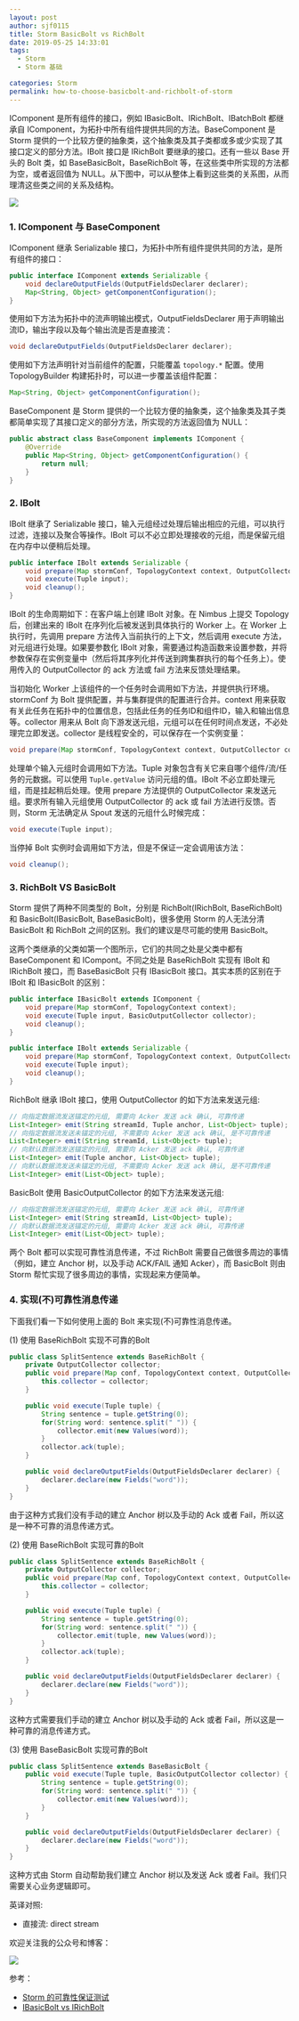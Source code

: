 ```yaml
---
layout: post
author: sjf0115
title: Storm BasicBolt vs RichBolt
date: 2019-05-25 14:33:01
tags:
  - Storm
  - Storm 基础

categories: Storm
permalink: how-to-choose-basicbolt-and-richbolt-of-storm
---
```


IComponent 是所有组件的接口，例如 IBasicBolt、IRichBolt、IBatchBolt 都继承自 IComponent，为拓扑中所有组件提供共同的方法。BaseComponent 是 Storm 提供的一个比较方便的抽象类，这个抽象类及其子类都或多或少实现了其接口定义的部分方法。IBolt 接口是 IRichBolt 要继承的接口。还有一些以 Base 开头的 Bolt 类，如 BaseBasicBolt，BaseRichBolt 等，在这些类中所实现的方法都为空，或者返回值为 NULL。从下图中，可以从整体上看到这些类的关系图，从而理清这些类之间的关系及结构。

![](https://github.com/sjf0115/PubLearnNotes/blob/master/image/Storm/how-to-choose-basicbolt-and-richbolt-of-storm.png?raw=true)

### 1. IComponent 与 BaseComponent

IComponent 继承 Serializable 接口，为拓扑中所有组件提供共同的方法，是所有组件的接口：
```java
public interface IComponent extends Serializable {
    void declareOutputFields(OutputFieldsDeclarer declarer);
    Map<String, Object> getComponentConfiguration();
}
```

使用如下方法为拓扑中的流声明输出模式，OutputFieldsDeclarer 用于声明输出流ID，输出字段以及每个输出流是否是直接流：
```java
void declareOutputFields(OutputFieldsDeclarer declarer);
```

使用如下方法声明针对当前组件的配置，只能覆盖 `topology.*` 配置。使用 TopologyBuilder 构建拓扑时，可以进一步覆盖该组件配置：
```java
Map<String, Object> getComponentConfiguration();
```

BaseComponent 是 Storm 提供的一个比较方便的抽象类，这个抽象类及其子类都简单实现了其接口定义的部分方法，所实现的方法返回值为 NULL：
```java
public abstract class BaseComponent implements IComponent {
    @Override
    public Map<String, Object> getComponentConfiguration() {
        return null;
    }    
}
```

### 2. IBolt

IBolt 继承了 Serializable 接口，输入元组经过处理后输出相应的元组，可以执行过滤，连接以及聚合等操作。IBolt 可以不必立即处理接收的元组，而是保留元组在内存中以便稍后处理。

```java
public interface IBolt extends Serializable {
    void prepare(Map stormConf, TopologyContext context, OutputCollector collector);
    void execute(Tuple input);
    void cleanup();
}
```

IBolt 的生命周期如下：在客户端上创建 IBolt 对象。在 Nimbus 上提交 Topology 后，创建出来的 IBolt 在序列化后被发送到具体执行的 Worker 上。在 Worker 上执行时，先调用 prepare 方法传入当前执行的上下文，然后调用 execute 方法，对元组进行处理。如果要参数化 IBolt 对象，需要通过构造函数来设置参数，并将参数保存在实例变量中（然后将其序列化并传送到跨集群执行的每个任务上）。使用传入的 OutputCollector 的 ack 方法或 fail 方法来反馈处理结果。

当初始化 Worker 上该组件的一个任务时会调用如下方法，并提供执行环境。stormConf 为 Bolt 提供配置，并与集群提供的配置进行合并。context 用来获取有关此任务在拓扑中的位置信息，包括此任务的任务ID和组件ID，输入和输出信息等。collector 用来从 Bolt 向下游发送元组，元组可以在任何时间点发送，不必处理完立即发送。collector 是线程安全的，可以保存在一个实例变量：
```java
void prepare(Map stormConf, TopologyContext context, OutputCollector collector);
```
处理单个输入元组时会调用如下方法。Tuple 对象包含有关它来自哪个组件/流/任务的元数据。可以使用 `Tuple.getValue` 访问元组的值。IBolt 不必立即处理元组，而是挂起稍后处理。使用 prepare 方法提供的 OutputCollector 来发送元组。要求所有输入元组使用 OutputCollector 的 ack 或 fail 方法进行反馈。否则，Storm 无法确定从 Spout 发送的元组什么时候完成：
```java
void execute(Tuple input);
```
当停掉 Bolt 实例时会调用如下方法，但是不保证一定会调用该方法：
```java
void cleanup();
```

### 3. RichBolt VS BasicBolt

Storm 提供了两种不同类型的 Bolt，分别是 RichBolt(IRichBolt, BaseRichBolt) 和 BasicBolt(IBasicBolt, BaseBasicBolt)，很多使用 Storm 的人无法分清 BasicBolt 和 RichBolt 之间的区别。我们的建议是尽可能的使用 BasicBolt。

这两个类继承的父类如第一个图所示，它们的共同之处是父类中都有 BaseComponent 和 ICompont。不同之处是 BaseRichBolt 实现有 IBolt 和 IRichBolt 接口，而 BaseBasicBolt 只有 IBasicBolt 接口。其实本质的区别在于 IBolt 和 IBasicBolt 的区别：
```java
public interface IBasicBolt extends IComponent {
    void prepare(Map stormConf, TopologyContext context);
    void execute(Tuple input, BasicOutputCollector collector);
    void cleanup();
}

public interface IBolt extends Serializable {
    void prepare(Map stormConf, TopologyContext context, OutputCollector collector);
    void execute(Tuple input);
    void cleanup();
}
```
RichBolt 继承 IBolt 接口，使用 OutputCollector 的如下方法来发送元组:
```java
// 向指定数据流发送锚定的元组, 需要向 Acker 发送 ack 确认, 可靠传递
List<Integer> emit(String streamId, Tuple anchor, List<Object> tuple);
// 向指定数据流发送未锚定的元组, 不需要向 Acker 发送 ack 确认, 是不可靠传递
List<Integer> emit(String streamId, List<Object> tuple);
// 向默认数据流发送锚定的元组, 需要向 Acker 发送 ack 确认, 可靠传递
List<Integer> emit(Tuple anchor, List<Object> tuple);
// 向默认数据流发送未锚定的元组, 不需要向 Acker 发送 ack 确认, 是不可靠传递
List<Integer> emit(List<Object> tuple);
```
BasicBolt 使用 BasicOutputCollector 的如下方法来发送元组:
```java
// 向指定数据流发送锚定的元组, 需要向 Acker 发送 ack 确认, 可靠传递
List<Integer> emit(String streamId, List<Object> tuple);
// 向默认数据流发送锚定的元组, 需要向 Acker 发送 ack 确认, 可靠传递
List<Integer> emit(List<Object> tuple);
```
两个 Bolt 都可以实现可靠性消息传递，不过 RichBolt 需要自己做很多周边的事情（例如，建立 Anchor 树，以及手动 ACK/FAIL 通知 Acker），而 BasicBolt 则由 Storm 帮忙实现了很多周边的事情，实现起来方便简单。

### 4. 实现(不)可靠性消息传递

下面我们看一下如何使用上面的 Bolt 来实现(不)可靠性消息传递。

(1) 使用 BaseRichBolt 实现不可靠的Bolt
```java
public class SplitSentence extends BaseRichBolt {
    private OutputCollector collector;
    public void prepare(Map conf, TopologyContext context, OutputCollector collector) {
        this.collector = collector;
    }

    public void execute(Tuple tuple) {
        String sentence = tuple.getString(0);
        for(String word: sentence.split(" ")) {
            collector.emit(new Values(word));
        }
        collector.ack(tuple);
    }

    public void declareOutputFields(OutputFieldsDeclarer declarer) {
        declarer.declare(new Fields("word"));
    }      
}
```
由于这种方式我们没有手动的建立 Anchor 树以及手动的 Ack 或者 Fail，所以这是一种不可靠的消息传递方式。

(2) 使用 BaseRichBolt 实现可靠的Bolt
```java
public class SplitSentence extends BaseRichBolt {
    private OutputCollector collector;
    public void prepare(Map conf, TopologyContext context, OutputCollector collector) {
        this.collector = collector;
    }

    public void execute(Tuple tuple) {
        String sentence = tuple.getString(0);
        for(String word: sentence.split(" ")) {
            collector.emit(tuple, new Values(word));
        }
        collector.ack(tuple);
    }

    public void declareOutputFields(OutputFieldsDeclarer declarer) {
        declarer.declare(new Fields("word"));
    }      
}
```
这种方式需要我们手动的建立 Anchor 树以及手动的 Ack 或者 Fail，所以这是一种可靠的消息传递方式。

(3) 使用 BaseBasicBolt 实现可靠的Bolt
```java
public class SplitSentence extends BaseBasicBolt {
    public void execute(Tuple tuple, BasicOutputCollector collector) {
        String sentence = tuple.getString(0);
        for(String word: sentence.split(" ")) {
            collector.emit(new Values(word));
        }
    }

    public void declareOutputFields(OutputFieldsDeclarer declarer) {
        declarer.declare(new Fields("word"));
    }      
}
```
这种方式由 Storm 自动帮助我们建立 Anchor 树以及发送 Ack 或者 Fail。我们只需要关心业务逻辑即可。


英译对照:
- 直接流: direct stream

欢迎关注我的公众号和博客：

![](https://github.com/sjf0115/PubLearnNotes/blob/master/image/Other/smartsi.jpg?raw=true)


参考：
- [Storm 的可靠性保证测试](https://zhuanlan.zhihu.com/p/23127603)
- [IBasicBolt vs IRichBolt](https://github.com/alibaba/jstorm/wiki/IBasicBolt-vs-IRichBolt)
